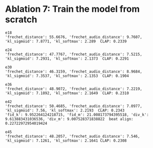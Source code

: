 # Ablation 7: Train the model from scratch

    e18
    'frechet_distance': 55.6676, 'frechet_audio_distance': 9.7607, 'kl_sigmoid': 7.8771, 'kl_softmax': 2.289  CLAP: 0.2339

    e24
    'frechet_distance': 47.7767, 'frechet_audio_distance': 7.5215, 'kl_sigmoid': 7.2931, 'kl_softmax': 2.1373  CLAP: 0.2291

    e30
    'frechet_distance': 46.3159, 'frechet_audio_distance': 8.9684, 'kl_sigmoid': 7.3537, 'kl_softmax': 2.1353  CLAP: 0.1904

    e36
    'frechet_distance': 48.9072, 'frechet_audio_distance': 7.2219, 'kl_sigmoid': 7.1892, 'kl_softmax': 2.1649  CLAP: 0.2310

    e42
    'frechet_distance': 50.4685, 'frechet_audio_distance': 7.0977, 'kl_sigmoid': 7.56, 'kl_softmax': 2.2193  CLAP: 0.2343
    'fid_k': 9.952264124218715, 'fid_m': 21.008173794395518, 'div_k': 9.613883431036536, 'div_m': 9.007528371838822  beat align: 0.22722972954019424

    e45
    'frechet_distance': 48.2057, 'frechet_audio_distance': 7.546, 'kl_sigmoid': 7.1261, 'kl_softmax': 2.1641 CLAP: 0.2308

    